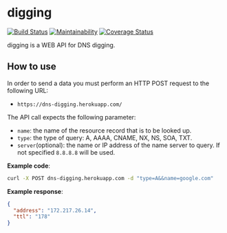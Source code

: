 # digging

[![Build Status](https://travis-ci.org/ninoseki/digging.svg?branch=master)](https://travis-ci.org/ninoseki/digging)
[![Maintainability](https://api.codeclimate.com/v1/badges/07802a0ac721ed06b6a9/maintainability)](https://codeclimate.com/github/ninoseki/digging/maintainability)
[![Coverage Status](https://coveralls.io/repos/github/ninoseki/digging/badge.svg?branch=master)](https://coveralls.io/github/ninoseki/digging?branch=master)

digging is a WEB API for DNS digging.

## How to use

In order to send a data you must perform an HTTP POST request to the following URL:

- `https://dns-digging.herokuapp.com/`

The API call expects the following parameter:

- `name`: the name of the resource record that is to be looked up.
- `type`: the type of query: A, AAAA, CNAME, NX, NS, SOA, TXT.
- `server`(optional): the name or IP address of the name server to query. If not specified `8.8.8.8` will be used.

**Example code**:

```sh
curl -X POST dns-digging.herokuapp.com -d "type=A&&name=google.com"
```

**Example response**:

```json
{
  "address": "172.217.26.14",
  "ttl": "178"
}
```
